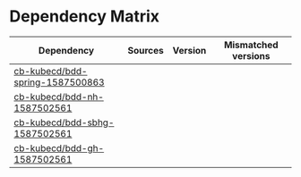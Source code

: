 # Dependency Matrix

Dependency | Sources | Version | Mismatched versions
---------- | ------- | ------- | -------------------
[cb-kubecd/bdd-spring-1587500863](https://github.com/cb-kubecd/bdd-spring-1587500863.git) |  | []() | 
[cb-kubecd/bdd-nh-1587502561](https://github.com/cb-kubecd/bdd-nh-1587502561.git) |  | []() | 
[cb-kubecd/bdd-sbhg-1587502561](https://github.com/cb-kubecd/bdd-sbhg-1587502561.git) |  | []() | 
[cb-kubecd/bdd-gh-1587502561](https://github.com/cb-kubecd/bdd-gh-1587502561.git) |  | []() | 
